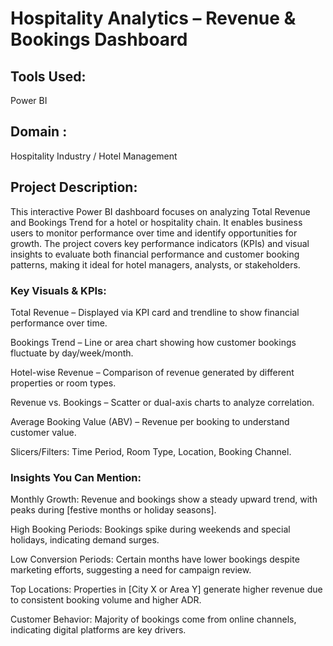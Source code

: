 # Hospitality Analytics – Revenue & Bookings Dashboard

## Tools Used: 
Power BI
## Domain : 
Hospitality Industry / Hotel Management

## Project Description:
This interactive Power BI dashboard focuses on analyzing Total Revenue and Bookings Trend for a hotel or hospitality chain. It enables business users to monitor performance over time and identify opportunities for growth.
The project covers key performance indicators (KPIs) and visual insights to evaluate both financial performance and customer booking patterns, making it ideal for hotel managers, analysts, or stakeholders.

### Key Visuals & KPIs:
 Total Revenue – Displayed via KPI card and trendline to show financial performance over time.

 Bookings Trend – Line or area chart showing how customer bookings fluctuate by day/week/month.

 Hotel-wise Revenue – Comparison of revenue generated by different properties or room types.

 Revenue vs. Bookings – Scatter or dual-axis charts to analyze correlation.

 Average Booking Value (ABV) – Revenue per booking to understand customer value.

 Slicers/Filters: Time Period, Room Type, Location, Booking Channel.


### Insights You Can Mention:
 Monthly Growth: Revenue and bookings show a steady upward trend, with peaks during [festive months or holiday seasons].

 High Booking Periods: Bookings spike during weekends and special holidays, indicating demand surges.

 Low Conversion Periods: Certain months have lower bookings despite marketing efforts, suggesting a need for campaign review.

 Top Locations: Properties in [City X or Area Y] generate higher revenue due to consistent booking volume and higher ADR.

 Customer Behavior: Majority of bookings come from online channels, indicating digital platforms are key drivers.
